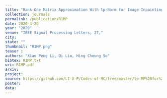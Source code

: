 ```yaml
---
title: "Rank-One Matrix Approximation With lp-Norm for Image Inpainting"
collection: journals
permalink: /publication/R1MP
date: 2020-4-20
year: "2020"
venue: "IEEE Signal Processing Letters, 27,"
city: 
state: ""
thumbnail: "R1MP.png"
teaser : 
authors: "Xiao Peng Li, Qi Liu, Hing Cheung So"
bibtex: R1MP.txt
uri: R1MP.pdf
arxiv: 
project: 
source: https://github.com/LI-X-P/Codes-of-MC/tree/master/lp-MP%20for%20Matrix%20Completion
poster: 
data:
---
```

